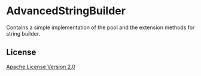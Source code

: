 AdvancedStringBuilder
=====================

Contains a simple implementation of the pool and the extension methods for string builder.

## License
[Apache License Version 2.0](LICENSE.txt)